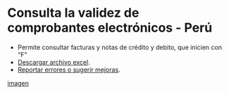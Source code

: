 # Consulta la validez de comprobantes electrónicos - Perú

- Permite consultar facturas y notas de crédito y debito, que inicien con “F”
- [Descargar archivo excel](https://raw.githubusercontent.com/vba-dev/ConsultaCPE/master/ConsultaCPE.xlsm).
- [Reportar errores o sugerir mejoras](https://github.com/vba-dev/ConsultaCPE/issues).

[imagen](https://raw.githubusercontent.com/vba-dev/ConsultaCPE/master/img.png)
